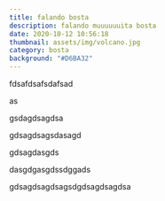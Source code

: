```yaml
---
title: falando bosta
description: falando muuuuuuita bosta
date: 2020-10-12 10:56:18
thumbnail: assets/img/volcano.jpg
category: bosta
background: "#D6BA32"
---
```

fdsafdsafsdafsad

as

gsdagdsagdsa



gdsagdsagsdasagd

gdsagdasgds





dasgdgasgdssdggads

gdsagdsagdsagsdgdsagdsagdsa